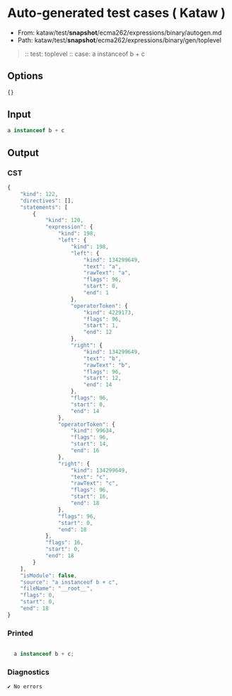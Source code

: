 # Auto-generated test cases ( Kataw )
- From: kataw/test/__snapshot__/ecma262/expressions/binary/autogen.md
- Path: kataw/test/__snapshot__/ecma262/expressions/binary/gen/toplevel
> :: test: toplevel
> :: case: a instanceof b + c
## Options

`````js
{}
`````
## Input

`````js
a instanceof b + c
`````
## Output

### CST

```javascript
{
    "kind": 122,
    "directives": [],
    "statements": [
        {
            "kind": 120,
            "expression": {
                "kind": 198,
                "left": {
                    "kind": 198,
                    "left": {
                        "kind": 134299649,
                        "text": "a",
                        "rawText": "a",
                        "flags": 96,
                        "start": 0,
                        "end": 1
                    },
                    "operatorToken": {
                        "kind": 4229173,
                        "flags": 96,
                        "start": 1,
                        "end": 12
                    },
                    "right": {
                        "kind": 134299649,
                        "text": "b",
                        "rawText": "b",
                        "flags": 96,
                        "start": 12,
                        "end": 14
                    },
                    "flags": 96,
                    "start": 0,
                    "end": 14
                },
                "operatorToken": {
                    "kind": 99634,
                    "flags": 96,
                    "start": 14,
                    "end": 16
                },
                "right": {
                    "kind": 134299649,
                    "text": "c",
                    "rawText": "c",
                    "flags": 96,
                    "start": 16,
                    "end": 18
                },
                "flags": 96,
                "start": 0,
                "end": 18
            },
            "flags": 16,
            "start": 0,
            "end": 18
        }
    ],
    "isModule": false,
    "source": "a instanceof b + c",
    "fileName": "__root__",
    "flags": 0,
    "start": 0,
    "end": 18
}
```

### Printed

```javascript

  a instanceof b + c;

```

### Diagnostics

```javascript
✔ No errors
```

